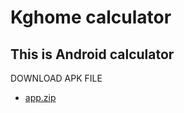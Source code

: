 # Kghome calculator
This is Android calculator
--------------------------
DOWNLOAD APK FILE
 - [app.zip](https://github.com/vineetkrishnagupta/Kghome-calculator/files/8793129/app.zip)
